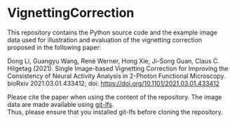 # VignettingCorrection
This repository contains the Python source code and the example image data used for illustration and evaluation of the vignetting correction proposed in the following paper:

Dong Li, Guangyu Wang, René Werner, Hong Xie, Ji-Song Guan, Claus C. Hilgetag (2021). Single Image-based Vignetting Correction for Improving the Consistency of Neural Activity Analysis in 2-Photon Functional Microscopy. bioRxiv 2021.03.01.433412; doi: https://doi.org/10.1101/2021.03.01.433412

Please cite the paper when using the content of the repository.
The image data are made available using [git-lfs](https://git-lfs.github.com/).  
Thus, please ensure that you installed git-lfs before cloning the repository.

